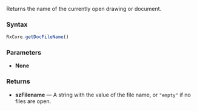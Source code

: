 Returns the name of the currently open drawing or document.

### Syntax

```typescript
RxCore.getDocFileName()
```

### Parameters

- **None**

### Returns

- **szFilename** — A string with the value of the file name, or `"empty"` if no files are open.